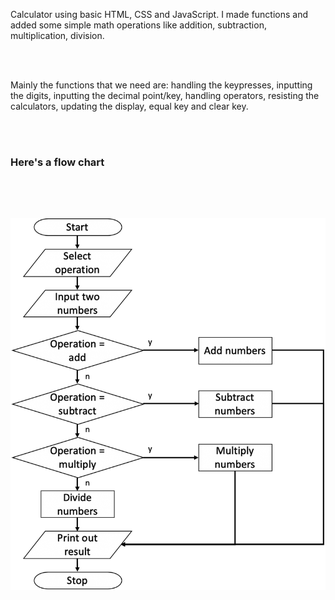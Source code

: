 <p>Calculator using basic HTML, CSS and JavaScript. I made functions and added some simple math operations like addition, subtraction, multiplication, division.<p><br><br>

<p>Mainly the functions that we need are: handling the keypresses, inputting the digits, inputting the decimal point/key, handling operators, resisting the calculators, updating the display, equal key and clear key.<p><br><br>

<h3>Here's a flow chart<h3><br><br>

![](flow-chart.png)
